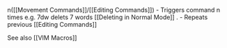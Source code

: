 n([[Movement Commands]]/[[Editing Commands]]) - Triggers command n times
e.g. 7dw delets 7 words [[Deleting in Normal Mode]]
. - Repeats previous [[Editing Commands]]

See also [[VIM Macros]]